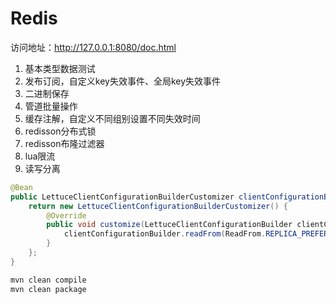 # Redis

访问地址：http://127.0.0.1:8080/doc.html

1. 基本类型数据测试
2. 发布订阅，自定义key失效事件、全局key失效事件
3. 二进制保存
4. 管道批量操作
5. 缓存注解，自定义不同组别设置不同失效时间
6. redisson分布式锁
7. redisson布隆过滤器
8. lua限流
9. 读写分离

```java
@Bean
public LettuceClientConfigurationBuilderCustomizer clientConfigurationBuilderCustomizer() {
	return new LettuceClientConfigurationBuilderCustomizer() {
		@Override
		public void customize(LettuceClientConfigurationBuilder clientConfigurationBuilder) {
			clientConfigurationBuilder.readFrom(ReadFrom.REPLICA_PREFERRED);
		}
	};
}
```


```bash
mvn clean compile
mvn clean package
```